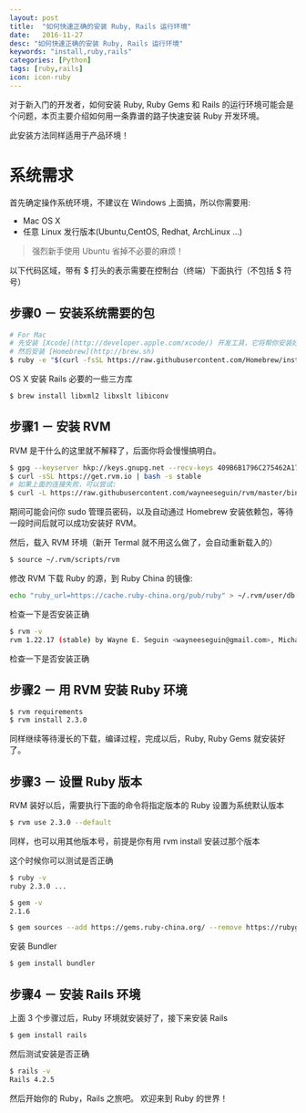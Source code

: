 ```yaml
---
layout: post
title:  "如何快速正确的安装 Ruby, Rails 运行环境"
date:   2016-11-27
desc: "如何快速正确的安装 Ruby, Rails 运行环境"
keywords: "install,ruby,rails"
categories: [Python]
tags: [ruby,rails]
icon: icon-ruby
---
```


对于新入门的开发者，如何安装 Ruby, Ruby Gems 和 Rails 的运行环境可能会是个问题，本页主要介绍如何用一条靠谱的路子快速安装 Ruby 开发环境。

此安装方法同样适用于产品环境！

# 系统需求

首先确定操作系统环境，不建议在 Windows 上面搞，所以你需要用:

* Mac OS X
* 任意 Linux 发行版本(Ubuntu,CentOS, Redhat, ArchLinux ...)

> 强烈新手使用 Ubuntu 省掉不必要的麻烦！

以下代码区域，带有 $ 打头的表示需要在控制台（终端）下面执行（不包括 $ 符号）

## 步骤0 － 安装系统需要的包

``` bash
# For Mac
# 先安装 [Xcode](http://developer.apple.com/xcode/) 开发工具，它将帮你安装好 Unix 环境需要的开发包
# 然后安装 [Homebrew](http://brew.sh)
$ ruby -e "$(curl -fsSL https://raw.githubusercontent.com/Homebrew/install/master/install)"
```

OS X 安装 Rails 必要的一些三方库

``` bash
$ brew install libxml2 libxslt libiconv
```

## 步骤1 － 安装 RVM

RVM 是干什么的这里就不解释了，后面你将会慢慢搞明白。

``` bash
$ gpg --keyserver hkp://keys.gnupg.net --recv-keys 409B6B1796C275462A1703113804BB82D39DC0E3
$ curl -sSL https://get.rvm.io | bash -s stable
# 如果上面的连接失败，可以尝试:
$ curl -L https://raw.githubusercontent.com/wayneeseguin/rvm/master/binscripts/rvm-installer | bash -s stable
```

期间可能会问你 sudo 管理员密码，以及自动通过 Homebrew 安装依赖包，等待一段时间后就可以成功安装好 RVM。

然后，载入 RVM 环境（新开 Termal 就不用这么做了，会自动重新载入的）

``` bash
$ source ~/.rvm/scripts/rvm
```

修改 RVM 下载 Ruby 的源，到 Ruby China 的镜像:

``` bash
echo "ruby_url=https://cache.ruby-china.org/pub/ruby" > ~/.rvm/user/db
```

检查一下是否安装正确

``` bash
$ rvm -v
rvm 1.22.17 (stable) by Wayne E. Seguin <wayneeseguin@gmail.com>, Michal Papis <mpapis@gmail.com> [https://rvm.io/]
```

检查一下是否安装正确

## 步骤2 － 用 RVM 安装 Ruby 环境

``` bash
$ rvm requirements
$ rvm install 2.3.0
```

同样继续等待漫长的下载，编译过程，完成以后，Ruby, Ruby Gems 就安装好了。

## 步骤3 － 设置 Ruby 版本

RVM 装好以后，需要执行下面的命令将指定版本的 Ruby 设置为系统默认版本

``` bash
$ rvm use 2.3.0 --default
```

同样，也可以用其他版本号，前提是你有用 rvm install 安装过那个版本

这个时候你可以测试是否正确

``` bash
$ ruby -v
ruby 2.3.0 ...

$ gem -v
2.1.6

$ gem sources --add https://gems.ruby-china.org/ --remove https://rubygems.org/
```

安装 Bundler

``` bash
$ gem install bundler
```

## 步骤4 － 安装 Rails 环境

上面 3 个步骤过后，Ruby 环境就安装好了，接下来安装 Rails

``` bash
$ gem install rails
```

然后测试安装是否正确

``` bash
$ rails -v
Rails 4.2.5
```

然后开始你的 Ruby，Rails 之旅吧。
欢迎来到 Ruby 的世界！
